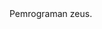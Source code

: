 <!DOCTYPE html>
<html lang="en">
<kepala>
    <meta charset="UTF-8">
    <meta name="viewport"content="width=device-width, initial-scale=1.0">
    <judul> Pemrograman zeus.</judul>
</kepala>
<tubuh>

</body>
</html>
